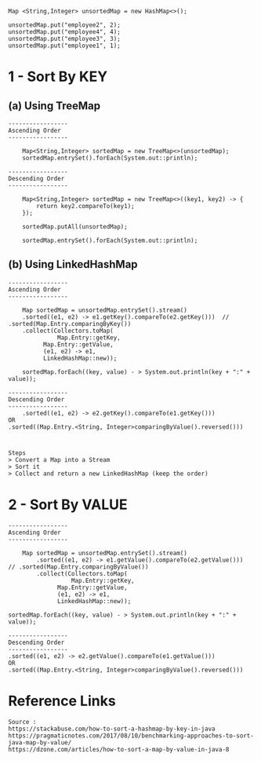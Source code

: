     Map <String,Integer> unsortedMap = new HashMap<>();
    
    unsortedMap.put("employee2", 2);
    unsortedMap.put("employee4", 4);
    unsortedMap.put("employee3", 3);
    unsortedMap.put("employee1", 1);
    
    
# 1 - Sort By KEY 

## (a) Using TreeMap

    -----------------
    Ascending Order
    -----------------
    
        Map<String,Integer> sortedMap = new TreeMap<>(unsortedMap);  		
        sortedMap.entrySet().forEach(System.out::println);

    -----------------
    Descending Order
    -----------------
    
        Map<String,Integer> sortedMap = new TreeMap<>((key1, key2) -> {
            return key2.compareTo(key1);
        });
        
        sortedMap.putAll(unsortedMap);
        
        sortedMap.entrySet().forEach(System.out::println);

## (b) Using LinkedHashMap

    -----------------
    Ascending Order
    -----------------
    
        Map sortedMap = unsortedMap.entrySet().stream()
	    .sorted((e1, e2) -> e1.getKey().compareTo(e2.getKey()))  // .sorted(Map.Entry.comparingByKey())
	    .collect(Collectors.toMap(
	              Map.Entry::getKey, 
		      Map.Entry::getValue,
		      (e1, e2) -> e1,
		      LinkedHashMap::new));

        sortedMap.forEach((key, value) - > System.out.println(key + ":" + value));
	
    -----------------
    Descending Order
    -----------------
        .sorted((e1, e2) -> e2.getKey().compareTo(e1.getKey()))              OR
	.sorted((Map.Entry.<String, Integer>comparingByValue().reversed()))

# 
	
	Steps
	> Convert a Map into a Stream
	> Sort it
	> Collect and return a new LinkedHashMap (keep the order)


# 2 - Sort By VALUE

    -----------------
    Ascending Order
    -----------------

        Map sortedMap = unsortedMap.entrySet().stream()
            .sorted((e1, e2) -> e1.getValue().compareTo(e2.getValue()))   // .sorted(Map.Entry.comparingByValue())
            .collect(Collectors.toMap(
                      Map.Entry::getKey, 
	              Map.Entry::getValue,
	              (e1, e2) -> e1,
	              LinkedHashMap::new));

    sortedMap.forEach((key, value) - > System.out.println(key + ":" + value));
    
    -----------------
    Descending Order
    -----------------  
    .sorted((e1, e2) -> e2.getValue().compareTo(e1.getValue()))          OR
    .sorted((Map.Entry.<String, Integer>comparingByValue().reversed()))




# Reference Links

    Source :
    https://stackabuse.com/how-to-sort-a-hashmap-by-key-in-java
    https://pragmaticnotes.com/2017/08/10/benchmarking-approaches-to-sort-java-map-by-value/
    https://dzone.com/articles/how-to-sort-a-map-by-value-in-java-8
